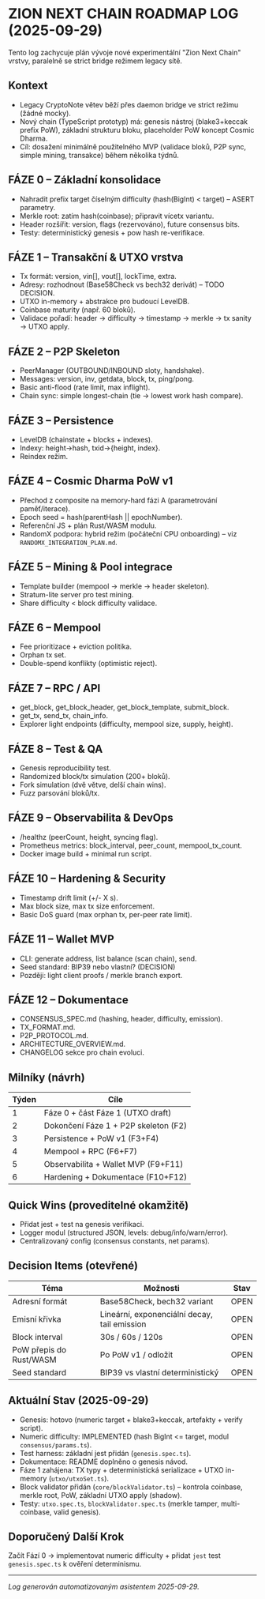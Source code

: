 # ZION NEXT CHAIN ROADMAP LOG (2025-09-29)

Tento log zachycuje plán vývoje nové experimentální "Zion Next Chain" vrstvy, paralelně se strict bridge režimem legacy sítě.

## Kontext
- Legacy CryptoNote větev běží přes daemon bridge ve strict režimu (žádné mocky).
- Nový chain (TypeScript prototyp) má: genesis nástroj (blake3+keccak prefix PoW), základní strukturu bloku, placeholder PoW koncept Cosmic Dharma.
- Cíl: dosažení minimálně použitelného MVP (validace bloků, P2P sync, simple mining, transakce) během několika týdnů.

## FÁZE 0 – Základní konsolidace
- Nahradit prefix target číselným difficulty (hash(BigInt) < target) – ASERT parametry.
- Merkle root: zatím hash(coinbase); připravit vícetx variantu.
- Header rozšířit: version, flags (rezervováno), future consensus bits.
- Testy: deterministický genesis + pow hash re-verifikace.

## FÁZE 1 – Transakční & UTXO vrstva
- Tx formát: version, vin[], vout[], lockTime, extra.
- Adresy: rozhodnout (Base58Check vs bech32 derivát) – TODO DECISION.
- UTXO in-memory + abstrakce pro budoucí LevelDB.
- Coinbase maturity (např. 60 bloků).
- Validace pořadí: header → difficulty → timestamp → merkle → tx sanity → UTXO apply.

## FÁZE 2 – P2P Skeleton
- PeerManager (OUTBOUND/INBOUND sloty, handshake).
- Messages: version, inv, getdata, block, tx, ping/pong.
- Basic anti-flood (rate limit, max inflight).
- Chain sync: simple longest-chain (tie -> lowest work hash compare).

## FÁZE 3 – Persistence
- LevelDB (chainstate + blocks + indexes).
- Indexy: height->hash, txid->{height, index}.
- Reindex režim.

## FÁZE 4 – Cosmic Dharma PoW v1
- Přechod z composite na memory-hard fázi A (parametrování paměť/iterace).
- Epoch seed = hash(parentHash || epochNumber).
- Referenční JS + plán Rust/WASM modulu.
- RandomX podpora: hybrid režim (počáteční CPU onboarding) – viz `RANDOMX_INTEGRATION_PLAN.md`.

## FÁZE 5 – Mining & Pool integrace
- Template builder (mempool -> merkle -> header skeleton).
- Stratum-lite server pro test mining.
- Share difficulty < block difficulty validace.

## FÁZE 6 – Mempool
- Fee prioritizace + eviction politika.
- Orphan tx set.
- Double-spend konflikty (optimistic reject).

## FÁZE 7 – RPC / API
- get_block, get_block_header, get_block_template, submit_block.
- get_tx, send_tx, chain_info.
- Explorer light endpoints (difficulty, mempool size, supply, height).

## FÁZE 8 – Test & QA
- Genesis reproducibility test.
- Randomized block/tx simulation (200+ bloků).
- Fork simulation (dvě větve, delší chain wins). 
- Fuzz parsování bloků/tx.

## FÁZE 9 – Observabilita & DevOps
- /healthz (peerCount, height, syncing flag).
- Prometheus metrics: block_interval, peer_count, mempool_tx_count.
- Docker image build + minimal run script.

## FÁZE 10 – Hardening & Security
- Timestamp drift limit (+/- X s).
- Max block size, max tx size enforcement.
- Basic DoS guard (max orphan tx, per-peer rate limit).

## FÁZE 11 – Wallet MVP
- CLI: generate address, list balance (scan chain), send.
- Seed standard: BIP39 nebo vlastní? (DECISION)
- Později: light client proofs / merkle branch export.

## FÁZE 12 – Dokumentace
- CONSENSUS_SPEC.md (hashing, header, difficulty, emission).
- TX_FORMAT.md.
- P2P_PROTOCOL.md.
- ARCHITECTURE_OVERVIEW.md.
- CHANGELOG sekce pro chain evoluci.

## Milníky (návrh)
| Týden | Cíle |
|-------|------|
| 1 | Fáze 0 + část Fáze 1 (UTXO draft) |
| 2 | Dokončení Fáze 1 + P2P skeleton (F2) |
| 3 | Persistence + PoW v1 (F3+F4) |
| 4 | Mempool + RPC (F6+F7) |
| 5 | Observabilita + Wallet MVP (F9+F11) |
| 6 | Hardening + Dokumentace (F10+F12) |

## Quick Wins (proveditelné okamžitě)
- Přidat jest + test na genesis verifikaci.
- Logger modul (structured JSON, levels: debug/info/warn/error).
- Centralizovaný config (consensus constants, net params).

## Decision Items (otevřené)
| Téma | Možnosti | Stav |
|------|----------|------|
| Adresní formát | Base58Check, bech32 variant | OPEN |
| Emisní křivka | Lineární, exponenciální decay, tail emission | OPEN |
| Block interval | 30s / 60s / 120s | OPEN |
| PoW přepis do Rust/WASM | Po PoW v1 / odložit | OPEN |
| Seed standard | BIP39 vs vlastní deterministický | OPEN |

## Aktuální Stav (2025-09-29)
- Genesis: hotovo (numeric target + blake3+keccak, artefakty + verify script).
- Numeric difficulty: IMPLEMENTED (hash BigInt <= target, modul `consensus/params.ts`).
- Test harness: základní jest přidán (`genesis.spec.ts`).
- Dokumentace: README doplněno o genesis návod.
- Fáze 1 zahájena: TX typy + deterministická serializace + UTXO in-memory (`utxo/utxoSet.ts`).
- Block validator přidán (`core/blockValidator.ts`) – kontrola coinbase, merkle root, PoW, základní UTXO apply (shadow).
- Testy: `utxo.spec.ts`, `blockValidator.spec.ts` (merkle tamper, multi-coinbase, valid genesis).

## Doporučený Další Krok
Začít Fází 0 → implementovat numeric difficulty + přidat `jest` test `genesis.spec.ts` k ověření determinismu.

---
_Log generován automatizovaným asistentem 2025-09-29._
